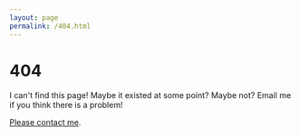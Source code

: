 ```yaml
---
layout: page
permalink: /404.html
---
```


# 404

I can't find this page! Maybe it existed at some point? Maybe not? Email me if you think there is a problem!

<a href="{{ site.baseurl }}/pages/about.html#contact">Please contact me</a>.
